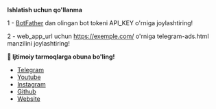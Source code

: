 **Ishlatish uchun qo'llanma**

1 - [BotFather](https://t.me/UlugbekWeb) dan olingan bot tokeni API_KEY o'rniga joylashtiring!

2 - web_app_url uchun https://exemple.com/ o'rniga telegram-ads.html manzilini joylashtiring!


**📌 Ijtimoiy tarmoqlarga obuna bo'ling!**

- [Telegram](https://t.me/UlugbekWeb)
- [Youtube](https://youtube.com/@ulugbekweb)
- [Instagram](https://instagram.com/UlugbekWeb)
- [Github](https://github.com/ulugbekde/)
- [Website](https://xunix.uz)

